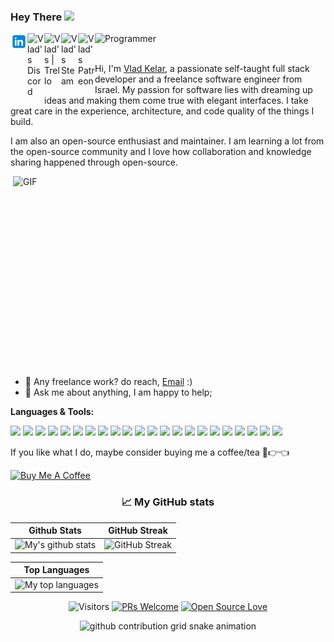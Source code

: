 
### Hey There <img src="https://media.giphy.com/media/hvRJCLFzcasrR4ia7z/giphy.gif" width="25px">
  
  
<img src="https://img.shields.io/badge/LeadEx-Programmer-blue" alt="Programmer" >
 
 
 <a href="https://www.linkedin.com/in/LeadEx/">
  <img align="left" alt="Vlad's LinkedIn" width="27px" src="https://github.com/LeadEx13/LeadEx13.github.io/blob/main/assests/images/icons/linkedin.png" />
</a>
<a href="https://discord.com/invite/2YgAt3QxXn">
  <img align="left" alt="Vlad's Discord" width="27px" src="https://github.com/LeadEx13/Portfolio/blob/main/assests/images/icons/discord.png" />
</a>
<a href="https://trello.com/leadex13/activity">
  <img align="left" alt="Vlad's | Trello" width="27px" src="https://github.com/LeadEx13/Portfolio/blob/main/assests/images/icons/trello.png" />
</a>
<a href="https://steamcommunity.com/id/LeadEx">
  <img align="left" alt="Vlad's Steam" width="27px" src="https://github.com/LeadEx13/Portfolio/blob/main/assests/images/icons/steam.png" />
</a>
<a href="https://www.patreon.com/LeadEx">
  <img align="left" alt="Vlad's Patreon" width="27px" src="https://github.com/LeadEx13/Portfolio/blob/main/assests/images/icons/patreon.png" />
</a>
<br/>
<br/>

Hi, I'm [Vlad Kelar](https://vk-codes.com), a passionate self-taught full stack developer and a freelance software engineer from Israel. My passion for software lies with dreaming up ideas and making them come true with elegant interfaces. I take great care in the experience, architecture, and code quality of the things I build.

I am also an open-source enthusiast and maintainer. I am learning a lot from the open-source community and I love how collaboration and knowledge sharing happened through open-source.


  <img align="right" alt="GIF" src="https://github.com/abhisheknaiidu/abhisheknaiidu/blob/master/code.gif?raw=true" width="500" height="320" />
  
- 💼 Any freelance work? do reach, [Email](mailto:angerag3@gmail.com) :)
- 💬 Ask me about anything, I am happy to help;

**Languages & Tools:**  


<a href="#"><img height="25" src="https://github.com/LeadEx13/Portfolio/blob/main/assests/images/icons/cpp.png"></a>
<a href="#"><img height="25" src="https://github.com/LeadEx13/Portfolio/blob/main/assests/images/icons/c.png"></a>
<a href="#"><img height="25" src="https://github.com/LeadEx13/Portfolio/blob/main/assests/images/icons/csh.png"></a>
<a href="#"><img height="25" src="https://github.com/LeadEx13/Portfolio/blob/main/assests/images/icons/python.png"></a>
<a href="#"><img height="25" src="https://github.com/LeadEx13/Portfolio/blob/main/assests/images/icons/java.png"></a>
<a href="#"><img height="25" src="https://github.com/LeadEx13/Portfolio/blob/main/assests/images/icons/html.png"></a>
<a href="#"><img height="25" src="https://github.com/LeadEx13/Portfolio/blob/main/assests/images/icons/css.png"></a>
<a href="#"><img height="25" src="https://github.com/LeadEx13/Portfolio/blob/main/assests/images/icons/js.png"></a>
<a href="#"><img height="25" src="https://github.com/LeadEx13/Portfolio/blob/main/assests/images/icons/linux.png"></a>
<a href="#"><img height="25" src="https://github.com/LeadEx13/Portfolio/blob/main/assests/images/icons/ue.png"></a>
<a href="#"><img height="25" src="https://github.com/LeadEx13/Portfolio/blob/main/assests/images/icons/unity.png"></a>
<a href="#"><img height="25" src="https://github.com/LeadEx13/Portfolio/blob/main/assests/images/icons/clion.png"></a>
<a href="#"><img height="25" src="https://github.com/LeadEx13/Portfolio/blob/main/assests/images/icons/pycharm.png"></a>
<a href="#"><img height="25" src="https://github.com/LeadEx13/Portfolio/blob/main/assests/images/icons/datagrip.png"></a>
<a href="#"><img height="25" src="https://github.com/LeadEx13/Portfolio/blob/main/assests/images/icons/webstorm.png"></a>
<a href="#"><img height="25" src="https://github.com/LeadEx13/Portfolio/blob/main/assests/images/icons/rider.png"></a>
<a href="#"><img height="25" src="https://github.com/LeadEx13/Portfolio/blob/main/assests/images/icons/IntelliJ.png" /></a>
<a href="#"><img height="25" src="https://github.com/LeadEx13/Portfolio/blob/main/assests/images/icons/android.png"></a>
<a href="#"><img height="25" src="https://github.com/LeadEx13/Portfolio/blob/main/assests/images/icons/sql.png"></a>
<a href="#"><img height="25" src="https://github.com/LeadEx13/Portfolio/blob/main/assests/images/icons/visual.png"></a>
<a href="#"><img height="25" src="https://github.com/LeadEx13/Portfolio/blob/main/assests/images/icons/eclipse.png"></a>
<a href="#"><img height="25" src="https://github.com/LeadEx13/Portfolio/blob/main/assests/images/icons/git.png"></a>


If you like what I do, maybe consider buying me a coffee/tea 🥺👉👈

<a href="https://www.buymeacoffee.com/LeadEx" target="_blank"><img src="https://cdn.buymeacoffee.com/buttons/v2/default-red.png" alt="Buy Me A Coffee" width="150" ></a>

<div align="center">

### 📈 My GitHub stats
| Github Stats  | GitHub Streak |
| --- | --- | 
| ![My's github stats](https://github-readme-stats.vercel.app/api?username=LeadEx13&cardType=github&show_icons=true&theme=gotham&hide_border=true) | ![GitHub Streak](http://github-readme-streak-stats.herokuapp.com?user=LeadEx13&theme=gotham&hide_border=true&date_format=j%20M%5B%20Y%5D&background=0D1117) |

| Top Languages |
| --- |
| ![My top languages](https://github-readme-stats.vercel.app/api/top-langs/?username=LeadEx13&hide=TeX&layout=compact&theme=gotham&hide_border=true) |

![Visitors](https://komarev.com/ghpvc/?username=LeadEx13&color=green) [![PRs Welcome](https://img.shields.io/badge/PRs-welcome-brightgreen.svg?style=flat&logo=github)](https://github.com/LeadEx13) [![Open Source Love](https://badges.frapsoft.com/os/v2/open-source.svg?v=103)](https://github.com/LeadEx13)

![github contribution grid snake animation](https://raw.githubusercontent.com/LeadEx13/LeadEx13/output/github-contribution-grid-snake.svg)

</div>
